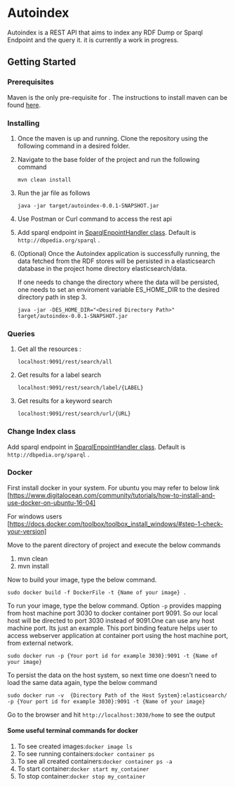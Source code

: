# Autoindex
Autoindex is a REST API that aims to index any RDF Dump or Sparql Endpoint and the query it. it is currently a work in progress.

## Getting Started

### Prerequisites

Maven is the only pre-requisite for  . The instructions to install maven can be found [here](https://maven.apache.org/guides/getting-started/maven-in-five-minutes.html).

### Installing

1. Once the maven is up and running. Clone the repository using the following command in a desired folder.
2. Navigate to the base folder of the project and run the following command
    
    `mvn clean install` 

3. Run the jar file as follows 

   `java -jar target/autoindex-0.0.1-SNAPSHOT.jar`

4. Use Postman or Curl command to access the rest api 

5. Add sparql endpoint in [SparqlEnpointHandler class](https://github.com/dice-group/autoindex/blob/master/src/main/java/org/aksw/simba/autoindex/input/SparqlEndpointHandler.java#L20). Default is `http://dbpedia.org/sparql` .

6. (Optional) Once the Autoindex application is successfully running, the data fetched from the RDF stores will be persisted in a elasticsearch database in the project home directory elasticsearch/data.

   If one needs to change the directory where the data will be persisted, one needs to set an enviroment variable ES_HOME_DIR to the desired directory path in step 3.

   `java -jar -DES_HOME_DIR="<Desired Directory Path>" target/autoindex-0.0.1-SNAPSHOT.jar`

### Queries
1. Get all the resources :

   `localhost:9091/rest/search/all`

2. Get results for a label search

    `localhost:9091/rest/search/label/{LABEL}`

3. Get results for a keyword search

    `localhost:9091/rest/search/url/{URL}`
    
### Change Index class
Add sparql endpoint in [SparqlEnpointHandler class](https://github.com/dice-group/autoindex/blob/master/src/main/java/org/aksw/simba/autoindex/input/SparqlEndpointHandler.java#L20). Default is `http://dbpedia.org/sparql` .

### Docker
First install docker in your system. For ubuntu you may refer to below link 
[https://www.digitalocean.com/community/tutorials/how-to-install-and-use-docker-on-ubuntu-16-04]

For windows users
[https://docs.docker.com/toolbox/toolbox_install_windows/#step-1-check-your-version]

Move to the parent directory of project and execute the below commands 
1. mvn clean
2. mvn install

Now to build your image, type the below command.
```
sudo docker build -f DockerFile -t {Name of your image} .
```
To run your image, type the below command. Option ```-p``` provides mapping from host machine port 3030 to docker container port 9091. So our local host will be directed to port 3030 instead of 9091.One can use any host machine port. Its just an example.
This port binding feature helps user to access webserver application at container port using the host machine port,
from external network.
```
sudo docker run -p {Your port id for example 3030}:9091 -t {Name of your image}
```
To persist the data on the host system, so next time one doesn't need to load the same data again, type the below command
```
sudo docker run -v  {Directory Path of the Host System}:elasticsearch/ -p {Your port id for example 3030}:9091 -t {Name of your image}
```
Go to the browser and hit `http://localhost:3030/home` to see the output

#### Some useful terminal commands for docker
1. To see created images:`docker image ls`
2. To see running containers:`docker container ps`
3. To see all created containers:`docker container ps -a`
4. To start container:`docker start my_container`
5. To stop container:`docker stop my_container`
